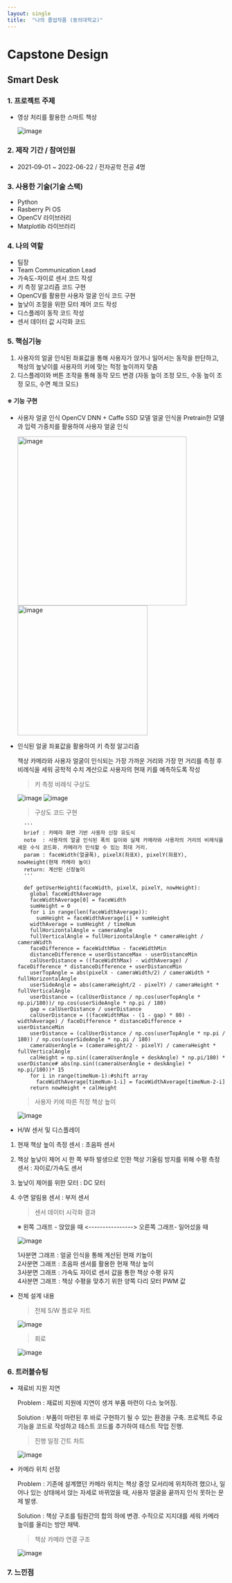 ```yaml
---
layout: single
title:  "나의 졸업작품 (동의대학교)"
---
```


# Capstone Design
## Smart Desk

### 1. 프로젝트 주제 
- 영상 처리를 활용한 스마트 책상

  ![image](https://user-images.githubusercontent.com/84834776/193454225-df15d8ef-95fe-44a7-b22b-3278c8c1b21e.png)


### 2. 제작 기간 / 참여인원 
- 2021-09-01 ~ 2022-06-22 / 전자공학 전공 4명

### 3. 사용한 기술(기술 스택)
- Python
- Rasberry Pi OS
- OpenCV 라이브러리
- Matplotlib 라이브러리

### 4. 나의 역할
- 팀장
- Team Communication Lead
- 가속도-자이로 센서 코드 작성
- 키 측정 알고리즘 코드 구현
- OpenCV를 활용한 사용자 얼굴 인식 코드 구현 
- 높낮이 조절을 위한 모터 제어 코드 작성 
- 디스플레이 동작 코드 작성 
- 센서 데이터 값 시각화 코드 

### 5. 핵심기능
1. 사용자의 얼굴 인식된 좌표값을 통해 사용자가 앉거나 일어서는 동작을 판단하고, 책상의 높낮이를 사용자의 키에 맞는 적정 높이까지 맞춤
2. 디스플레이와 버튼 조작을 통해 동작 모드 변경 (자동 높이 조정 모드, 수동 높이 조정 모드, 수면 체크 모드)

#### ※ 기능 구현
    
- 사용자 얼굴 인식
  OpenCV DNN + Caffe SSD 모델 얼굴 인식을 Pretrain한 모델과 입력 가중치를 활용하여 사용자 얼굴 인식

  <img width="390" alt="image" src="https://user-images.githubusercontent.com/84834776/193446428-40df8f29-f8b9-4b8d-a397-4be1e0daf84b.png" align="center">
  
  <img width="300" alt="image" src="https://user-images.githubusercontent.com/84834776/193446471-a8143655-d1b9-4d5a-bcde-0c2c423450f1.png" align="center">

- 인식된 얼굴 좌표값을 활용하여 키 측정 알고리즘

  책상 카메라와 사용자 얼굴이 인식되는 가장 가까운 거리와 가장 먼 거리를 측정 후 비례식을 세워 공학적 수치 계산으로 사용자의 현재 키를 예측하도록 작성


  > 키 측정 비례식 구상도

  ![image](https://user-images.githubusercontent.com/84834776/193446760-bb6b8901-12b0-4df7-be4b-1657374504e2.png)
  ![image](https://user-images.githubusercontent.com/84834776/193446745-f52ece2f-52bb-4df2-86c6-1242adbfbee3.png)

  > 구상도 코드 구현
  
        '''
        brief : 카메라 화면 기반 사용자 신장 유도식 
        note  : 사용자의 얼굴 인식된 폭의 길이와 실제 카메라와 사용자의 거리의 비례식을 세운 수식 코드화. 카메라가 인식할 수 있는 최대 거리.
        param : faceWidth(얼굴폭), pixelX(좌표X), pixelY(좌표Y), nowHeight(현재 카메라 높이)
        return: 계산된 신장높이
        '''

        def getUserHeight1(faceWidth, pixelX, pixelY, nowHeight):
          global faceWidthAverage
          faceWidthAverage[0] = faceWidth
          sumHeight = 0
          for i in range(len(faceWidthAverage)):
            sumHeight = faceWidthAverage[i] + sumHeight
          widthAverage = sumHeight / timeNum
          fullHorizontalAngle = cameraAngle
          fullVerticalAngle = fullHorizontalAngle * cameraHeight / cameraWidth
          faceDifference = faceWidthMax - faceWidthMin
          distanceDifference = userDistanceMax - userDistanceMin
          calUserDistance = ((faceWidthMax) - widthAverage) / faceDifference * distanceDifference + userDistanceMin
          userTopAngle = abs(pixelX - cameraWidth/2) / cameraWidth * fullHorizontalAngle
          userSideAngle = abs(cameraHeight/2 - pixelY) / cameraHeight * fullVerticalAngle
          userDistance = (calUserDistance / np.cos(userTopAngle * np.pi/180))/ np.cos(userSideAngle * np.pi / 180)
          gap = calUserDistance / userDistance
          calUserDistance = ((faceWidthMax - (1 - gap) * 80) - widthAverage) / faceDifference * distanceDifference + userDistanceMin
          userDistance = (calUserDistance / np.cos(userTopAngle * np.pi / 180)) / np.cos(userSideAngle * np.pi / 180)
          cameraUserAngle = (cameraHeight/2 - pixelY) / cameraHeight * fullVerticalAngle
          calHeight = np.sin((cameraUserAngle + deskAngle) * np.pi/180) * userDistance# abs(np.sin((cameraUserAngle + deskAngle) * np.pi/180))* 15
          for i in range(timeNum-1):#shift array
            faceWidthAverage[timeNum-1-i] = faceWidthAverage[timeNum-2-i]
          return nowHeight + calHeight

  > 사용자 키에 따른 적정 책상 높이
  
  ![image](https://user-images.githubusercontent.com/84834776/193454552-b700a539-1387-451e-95ea-50c5ccb171ee.png)
  
- H/W 센서 및 디스플레이
1. 현재 책상 높이 측정 센서 : 초음파 센서
2. 책상 높낮이 제어 시 한 쪽 부하 발생으로 인한 책상 기울림 방지를 위해 수평 측정 센서 : 자이로/가속도 센서
3. 높낮이 제어를 위한 모터 : DC 모터
4. 수면 알림용 센서 : 부저 센서

    > 센서 데이터 시각화 결과
    
    ※ 왼쪽 그래프 - 앉았을 때 <----------------> 오른쪽 그래프- 일어섰을 때  
    
    ![image](https://user-images.githubusercontent.com/84834776/193454662-13e46f6c-9dd8-4d64-b080-019cfd9dd0df.png)
    
    1사분면 그래프 : 얼굴 인식을 통해 계산된 현재 키높이   
    2사분면 그래프 : 초음파 센서를 활용한 현재 책상 높이   
    3사분면 그래프 : 가속도 자이로 센서 값을 통한 책상 수평 유지    
    4사분면 그래프 : 책상 수평을 맞추기 위한 양쪽 다리 모터 PWM 값   
    
- 전체 설계 내용

  > 전체 S/W 플로우 차트
  
  ![image](https://user-images.githubusercontent.com/84834776/193454295-14be2ebb-865c-4adc-ab1c-2bffb74a20c6.png)

  > 회로
  
  ![image](https://user-images.githubusercontent.com/84834776/193454351-ded66ada-8d29-4061-b8ec-74814f57059f.png)

### 6. 트러블슈팅

- 재료비 지원 지연
  
  Problem : 재료비 지원에 지연이 생겨 부품 마련이 다소 늦어짐.
  
  Solution : 부품이 마련된 후 바로 구현하기 될 수 있는 환경을 구축. 프로젝트 주요 기능을 코드로 작성하고 테스트 코드를 추가하여 테스트 작업 진행.
  
  > 진행 일정 간트 차트
  
  ![image](https://user-images.githubusercontent.com/84834776/193455106-107d57a6-1b13-49f4-882a-c3f204aacec6.png)

  
- 카메라 위치 선정

  Problem : 기존에 설계했던 카메라 위치는 책상 중앙 모서리에 위치하려 했으나, 일어나 있는 상태에서 앉는 자세로 바뀌었을 때, 사용자 얼굴을 끝까지 인식 못하는 문제 발생.
  
  Solution : 책상 구조를 팀원간의 합의 하에 변경. 수직으로 지지대를 세워 카메라 높이를 올리는 방안 채택.

  > 책상 카메라 연결 구조
  
  ![image](https://user-images.githubusercontent.com/84834776/193455262-b0bfd75d-0cec-4bad-b31b-b31430aaf28a.png)

### 7. 느낀점
  
    
    
    
    
    
    
    
    
    
    
    
